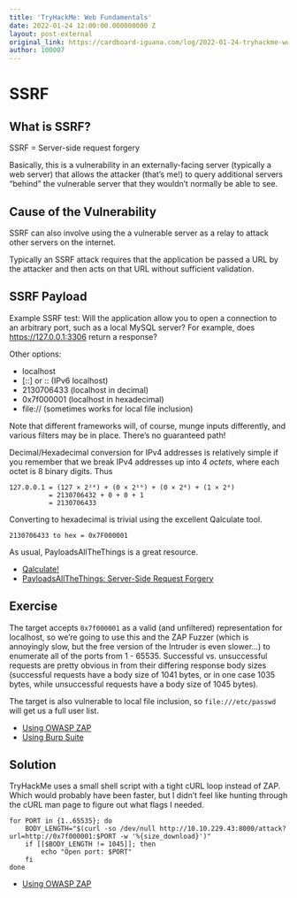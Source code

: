 ```yaml
---
title: 'TryHackMe: Web Fundamentals'
date: 2022-01-24 12:00:00.000000000 Z
layout: post-external
original_link: https://cardboard-iguana.com/log/2022-01-24-tryhackme-web-fundamentals.html
author: 100007
---
```


# SSRF

## What is SSRF?

SSRF = Server-side request forgery

Basically, this is a vulnerability in an externally-facing server (typically a web server) that allows the attacker (that’s me!) to query additional servers “behind” the vulnerable server that they wouldn’t normally be able to see.

## Cause of the Vulnerability

SSRF can also involve using the a vulnerable server as a relay to attack other servers on the internet.

Typically an SSRF attack requires that the application be passed a URL by the attacker and then acts on that URL without sufficient validation.

## SSRF Payload

Example SSRF test: Will the application allow you to open a connection to an arbitrary port, such as a local MySQL server? For example, does https://127.0.0.1:3306 return a response?

Other options:

- localhost
- [::] or :: (IPv6 localhost)
- 2130706433 (localhost in decimal)
- 0x7f000001 (localhost in hexadecimal)
- file:// (sometimes works for local file inclusion)

Note that different frameworks will, of course, munge inputs differently, and various filters may be in place. There’s no guaranteed path!

Decimal/Hexadecimal conversion for IPv4 addresses is relatively simple if you remember that we break IPv4 addresses up into 4 _octets_, where each octet is 8 binary digits. Thus

```
127.0.0.1 = (127 × 2²⁴) + (0 × 2¹⁶) + (0 × 2⁸) + (1 × 2⁰)
          = 2130706432 + 0 + 0 + 1
          = 2130706433
```

Converting to hexadecimal is trivial using the excellent Qalculate tool.

```
2130706433 to hex = 0x7F000001
```

As usual, PayloadsAllTheThings is a great resource.

- [Qalculate!](https://qalculate.github.io/)
- [PayloadsAllTheThings: Server-Side Request Forgery](https://github.com/swisskyrepo/PayloadsAllTheThings/tree/master/Server%20Side%20Request%20Forgery)

## Exercise

The target accepts `0x7f000001` as a valid (and unfiltered) representation for localhost, so we’re going to use this and the ZAP Fuzzer (which is annoyingly slow, but the free version of the Intruder is even slower…) to enumerate all of the ports from 1 - 65535. Successful vs. unsuccessful requests are pretty obvious in from their differing response body sizes (successful requests have a body size of 1041 bytes, or in one case 1035 bytes, while unsuccessful requests have a body size of 1045 bytes).

The target is also vulnerable to local file inclusion, so `file:///etc/passwd` will get us a full user list.

- [Using OWASP ZAP](https://cardboard-iguana.com/notes/owasp-zap.html)
- [Using Burp Suite](https://cardboard-iguana.com/notes/burp-suite.html)

## Solution

TryHackMe uses a small shell script with a tight cURL loop instead of ZAP. Which would probably have been faster, but I didn’t feel like hunting through the cURL man page to figure out what flags I needed.

```
for PORT in {1..65535}; do
	BODY_LENGTH="$(curl -so /dev/null http://10.10.229.43:8000/attack?url=http://0x7f000001:$PORT -w '%{size_download}')"
	if [[$BODY_LENGTH != 1045]]; then
		echo "Open port: $PORT"
	fi
done
```

- [Using OWASP ZAP](https://cardboard-iguana.com/notes/owasp-zap.html)
